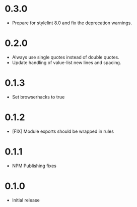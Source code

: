 # 0.3.0

* Prepare for stylelint 8.0 and fix the deprecation warnings.

# 0.2.0

* Always use single quotes instead of double quotes.
* Update handling of value-list new lines and spacing.

# 0.1.3

* Set browserhacks to true

# 0.1.2

* [FIX] Module exports should be wrapped in rules

# 0.1.1

* NPM Publishing fixes

# 0.1.0

* Initial release

